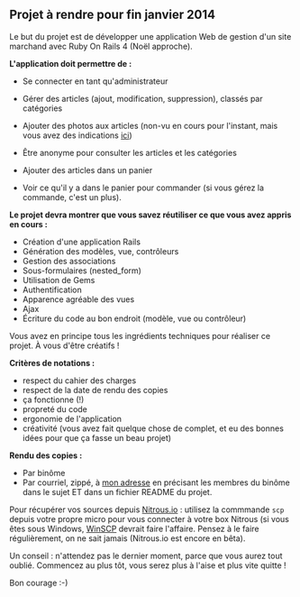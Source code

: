 Projet à rendre pour fin janvier 2014
---

Le but du projet est de développer une application Web de gestion d'un site marchand avec Ruby On Rails 4 (Noël approche).

**L'application doit permettre de :**

- Se connecter en tant qu'administrateur

 - Gérer des articles (ajout, modification, suppression), classés par catégories
 - Ajouter des photos aux articles (non-vu en cours pour l'instant, mais vous avez des indications [ici](http://guides.rubyonrails.org/form_helpers.html#uploading-files))

- Être anonyme pour consulter les articles et les catégories
- Ajouter des articles dans un panier
- Voir ce qu'il y a dans le panier pour commander (si vous gérez la commande, c'est un plus).


**Le projet devra montrer que vous savez réutiliser ce que vous avez appris en cours :**

- Création d'une application Rails
- Génération des modèles, vue, contrôleurs
- Gestion des associations
- Sous-formulaires (nested_form)
- Utilisation de Gems
- Authentification
- Apparence agréable des vues
- Ajax
- Écriture du code au bon endroit (modèle, vue ou contrôleur)

Vous avez en principe tous les ingrédients techniques pour réaliser ce projet. À vous d'être créatifs !

**Critères de notations :**

- respect du cahier des charges
- respect de la date de rendu des copies
- ça fonctionne (!)
- propreté du code
- ergonomie de l'application
- créativité (vous avez fait quelque chose de complet, et eu des bonnes idées pour que ça fasse un beau projet)

**Rendu des copies :**
- Par binôme
- Par courriel, zippé, à [mon adresse](mailto:christian@pennaforte.net) en précisant les membres du binôme dans le sujet ET dans un fichier README du projet.

Pour récupérer vos sources depuis [Nitrous.io](http://nitrous.io) : utilisez la commmande `scp` depuis votre propre micro pour vous connecter à votre box Nitrous (si vous êtes sous Windows, [WinSCP](http://winscp.net/eng/docs/lang:fr) devrait faire l'affaire. Pensez à le faire régulièrement, on ne sait jamais (Nitrous.io est encore en bêta).

Un conseil : n'attendez pas le dernier moment, parce que vous aurez tout oublié. Commencez au plus tôt, vous serez plus à l'aise et plus vite quitte !

Bon courage :-)
